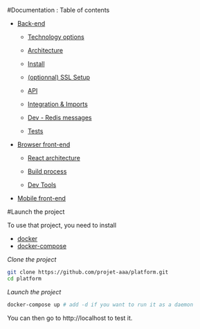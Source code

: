 #Documentation : Table of contents

 - [Back-end](https://github.com/projet-aaa/platform/blob/master/var/docs/back-end)

    - [Technology options](https://github.com/projet-aaa/platform/blob/master/var/docs/back-end/technology-options.md)
   
    - [Architecture](https://github.com/projet-aaa/platform/blob/master/var/docs/back-end/architecture.md)
   
    - [Install](https://github.com/projet-aaa/platform/blob/master/var/docs/back-end/install.md)
  
    - [(optionnal) SSL Setup](https://github.com/projet-aaa/platform/blob/master/var/docs/back-end/ssl-setup.md)
  
    - [API](https://github.com/projet-aaa/platform/blob/master/var/docs/back-end/api.md)
    
    - [Integration & Imports](https://github.com/projet-aaa/platform/blob/master/var/docs/back-end/integration-imports.md)
  
    - [Dev - Redis messages](https://github.com/projet-aaa/platform/blob/master/var/docs/back-end/redis-messages.md)
    
    - [Tests](https://github.com/projet-aaa/platform/blob/master/var/docs/back-end/tests.md)
    
 - [Browser front-end](https://github.com/projet-aaa/platform/blob/master/var/docs/browser-front-end)    

    - [React architecture](https://github.com/projet-aaa/platform/blob/master/var/docs/browser-front-end/react-architecture.md)

    - [Build process](https://github.com/projet-aaa/platform/blob/master/var/docs/browser-front-end/build-process.md)
 
    - [Dev Tools](https://github.com/projet-aaa/platform/blob/master/var/docs/browser-front-end/dev-tools.md)

 - [Mobile front-end](https://github.com/projet-aaa/platform/blob/master/var/docs/mobile-front-end)

#Launch the project

To use that project, you need to install
- [docker](https://docs.docker.com/engine/installation/)
- [docker-compose](https://docs.docker.com/compose/install/)
 

*Clone the project*

```bash
git clone https://github.com/projet-aaa/platform.git
cd platform
```

*Launch the project*

```bash
docker-compose up # add -d if you want to run it as a daemon
```

You can then go to http://localhost to test it.
